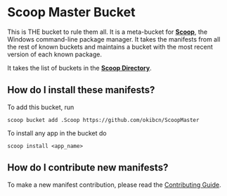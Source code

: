 # Scoop Master Bucket



This is THE bucket to rule them all. It is a meta-bucket for **[Scoop](https://scoop.sh)**, the Windows command-line package manager. It takes the manifests from all the rest of known buckets and maintains a bucket with the most recent version of each known package.

It takes the list of buckets in the **[Scoop Directory](https://rasa.github.io/scoop-directory)**.

How do I install these manifests?
---------------------------------

To add this bucket, run 
```pwsh
scoop bucket add .Scoop https://github.com/okibcn/ScoopMaster
```
To install any app in the bucket do 
```
scoop install <app_name>
```

How do I contribute new manifests?
----------------------------------

To make a new manifest contribution, please read the [Contributing Guide](https://github.com/ScoopInstaller/.github/blob/main/.github/CONTRIBUTING.md).

